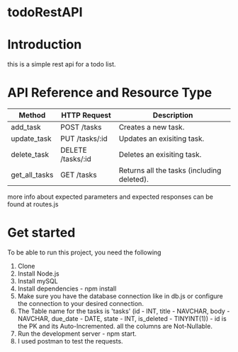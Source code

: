 # todoRestAPI


# Introduction
this is a simple rest api for a todo list.

# API Reference and Resource Type


| Method  | HTTP Request | Description
| ------------- | ------------- | -------------
| add_task  | POST /tasks  | Creates a new task.
| update_task  | PUT /tasks/:id  | Updates an exisiting task.
| delete_task  | DELETE /tasks/:id  | Deletes an exisiting task.
| get_all_tasks  | GET /tasks  | Returns all the tasks (including deleted).

more info about expected parameters and expected responses can be found at routes.js

# Get started
To be able to run this project, you need the following

1. Clone
2. Install Node.js
3. Install mySQL
4. Install dependencies - npm install
5. Make sure you have the database connection like in db.js or configure the connection to your desired connection.
6. The Table name for the tasks is 'tasks' (id - INT, title - NAVCHAR, body - NAVCHAR, due_date - DATE, state - INT, is_deleted - TINYINT(1)) - id is the PK and its Auto-Incremented. all the columns are Not-Nullable.
7. Run the development server - npm start.
8. I used postman to test the requests.
